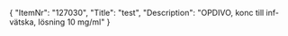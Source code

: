 {
  "ItemNr": "127030",
  "Title": "test",
  "Description": "OPDIVO, konc till inf-vätska, lösning 10 mg/ml"
}